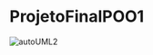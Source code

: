 # ProjetoFinalPOO1

![autoUML2](https://user-images.githubusercontent.com/79866605/216089538-9525402a-d906-4a14-ab67-f233e2a217eb.png)
